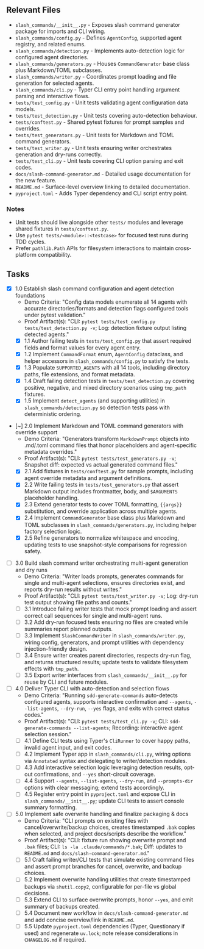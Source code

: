 ## Relevant Files

- `slash_commands/__init__.py` - Exposes slash command generator package for imports and CLI wiring.
- `slash_commands/config.py` - Defines `AgentConfig`, supported agent registry, and related enums.
- `slash_commands/detection.py` - Implements auto-detection logic for configured agent directories.
- `slash_commands/generators.py` - Houses `CommandGenerator` base class plus Markdown/TOML subclasses.
- `slash_commands/writer.py` - Coordinates prompt loading and file generation for selected agents.
- `slash_commands/cli.py` - Typer CLI entry point handling argument parsing and interactive flows.
- `tests/test_config.py` - Unit tests validating agent configuration data models.
- `tests/test_detection.py` - Unit tests covering auto-detection behaviour.
- `tests/conftest.py` - Shared pytest fixtures for prompt samples and overrides.
- `tests/test_generators.py` - Unit tests for Markdown and TOML command generators.
- `tests/test_writer.py` - Unit tests ensuring writer orchestrates generation and dry-runs correctly.
- `tests/test_cli.py` - Unit tests covering CLI option parsing and exit codes.
- `docs/slash-command-generator.md` - Detailed usage documentation for the new feature.
- `README.md` - Surface-level overview linking to detailed documentation.
- `pyproject.toml` - Adds Typer dependency and CLI script entry point.

### Notes

- Unit tests should live alongside other `tests/` modules and leverage shared fixtures in `tests/conftest.py`.
- Use `pytest tests/<module>::<testcase>` for focused test runs during TDD cycles.
- Prefer `pathlib.Path` APIs for filesystem interactions to maintain cross-platform compatibility.

## Tasks

- [x] 1.0 Establish slash command configuration and agent detection foundations
  - Demo Criteria: "Config data models enumerate all 14 agents with accurate directories/formats and detection flags configured tools under pytest validation."
  - Proof Artifact(s): "CLI: `pytest tests/test_config.py tests/test_detection.py -v`; Log: detection fixture output listing detected agents."
  - [x] 1.1 Author failing tests in `tests/test_config.py` that assert required fields and format values for every agent entry.
  - [x] 1.2 Implement `CommandFormat` enum, `AgentConfig` dataclass, and helper accessors in `slash_commands/config.py` to satisfy the tests.
  - [x] 1.3 Populate `SUPPORTED_AGENTS` with all 14 tools, including directory paths, file extensions, and format metadata.
  - [x] 1.4 Draft failing detection tests in `tests/test_detection.py` covering positive, negative, and mixed directory scenarios using `tmp_path` fixtures.
  - [x] 1.5 Implement `detect_agents` (and supporting utilities) in `slash_commands/detection.py` so detection tests pass with deterministic ordering.

- [~] 2.0 Implement Markdown and TOML command generators with override support
  - Demo Criteria: "Generators transform `MarkdownPrompt` objects into .md/.toml command files that honor placeholders and agent-specific metadata overrides."
  - Proof Artifact(s): "CLI: `pytest tests/test_generators.py -v`; Snapshot diff: expected vs actual generated command files."
  - [x] 2.1 Add fixtures in `tests/conftest.py` for sample prompts, including agent override metadata and argument definitions.
  - [x] 2.2 Write failing tests in `tests/test_generators.py` that assert Markdown output includes frontmatter, body, and `$ARGUMENTS` placeholder handling.
  - [x] 2.3 Extend generator tests to cover TOML formatting, `{{args}}` substitution, and override application across multiple agents.
  - [x] 2.4 Implement `CommandGenerator` base class plus Markdown and TOML subclasses in `slash_commands/generators.py`, including helper factory selection logic.
  - [x] 2.5 Refine generators to normalize whitespace and encoding, updating tests to use snapshot-style comparisons for regression safety.

- [ ] 3.0 Build slash command writer orchestrating multi-agent generation and dry runs
  - Demo Criteria: "Writer loads prompts, generates commands for single and multi-agent selections, ensures directories exist, and reports dry-run results without writes."
  - Proof Artifact(s): "CLI: `pytest tests/test_writer.py -v`; Log: dry-run test output showing file paths and counts."
  - [ ] 3.1 Introduce failing writer tests that mock prompt loading and assert correct call sequences for single and multi-agent runs.
  - [ ] 3.2 Add dry-run focused tests ensuring no files are created while summaries report planned outputs.
  - [ ] 3.3 Implement `SlashCommandWriter` in `slash_commands/writer.py`, wiring config, generators, and prompt utilities with dependency injection-friendly design.
  - [ ] 3.4 Ensure writer creates parent directories, respects dry-run flag, and returns structured results; update tests to validate filesystem effects with `tmp_path`.
  - [ ] 3.5 Export writer interfaces from `slash_commands/__init__.py` for reuse by CLI and future modules.

- [ ] 4.0 Deliver Typer CLI with auto-detection and selection flows
  - Demo Criteria: "Running `sdd-generate-commands` auto-detects configured agents, supports interactive confirmation and `--agents`, `--list-agents`, `--dry-run`, `--yes` flags, and exits with correct status codes."
  - Proof Artifact(s): "CLI: `pytest tests/test_cli.py -v`; CLI: `sdd-generate-commands --list-agents`; Recording: interactive agent selection session."
  - [ ] 4.1 Define CLI tests using Typer's `CliRunner` to cover happy paths, invalid agent input, and exit codes.
  - [ ] 4.2 Implement Typer app in `slash_commands/cli.py`, wiring options via `Annotated` syntax and delegating to writer/detection modules.
  - [ ] 4.3 Add interactive selection logic leveraging detection results, opt-out confirmations, and `--yes` short-circuit coverage.
  - [ ] 4.4 Support `--agents`, `--list-agents`, `--dry-run`, and `--prompts-dir` options with clear messaging; extend tests accordingly.
  - [ ] 4.5 Register entry point in `pyproject.toml` and expose CLI in `slash_commands/__init__.py`; update CLI tests to assert console summary formatting.

- [ ] 5.0 Implement safe overwrite handling and finalize packaging & docs
  - Demo Criteria: "CLI prompts on existing files with cancel/overwrite/backup choices, creates timestamped `.bak` copies when selected, and project docs/scripts describe the workflow."
  - Proof Artifact(s): "CLI: fixture run showing overwrite prompt and `.bak` files; CLI: `ls -la .claude/commands/*.bak`; Diff: updates to `README.md` and `docs/slash-command-generator.md`."
  - [ ] 5.1 Craft failing writer/CLI tests that simulate existing command files and assert prompt branches for cancel, overwrite, and backup choices.
  - [ ] 5.2 Implement overwrite handling utilities that create timestamped backups via `shutil.copy2`, configurable for per-file vs global decisions.
  - [ ] 5.3 Extend CLI to surface overwrite prompts, honor `--yes`, and emit summary of backups created.
  - [ ] 5.4 Document new workflow in `docs/slash-command-generator.md` and add concise overview/link in `README.md`.
  - [ ] 5.5 Update `pyproject.toml` dependencies (Typer, Questionary if used) and regenerate `uv.lock`; note release considerations in `CHANGELOG.md` if required.
